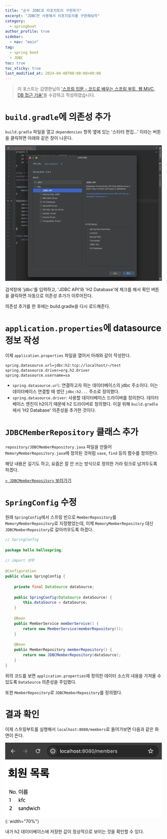 ```yaml
---
title: "순수 JDBC로 리포지토리 구현하기"
excerpt: "JDBC만 사용해서 리포지토리를 구현해보자"
category: 
  - springboot
author_profile: true
sidebar:
  - nav: "main" 
tag:
  - spring boot
  - JDBC
toc: true
toc_sticky: true
last_modified_at: 2024-04-08T00:00:00+09:00
---
```


> 이 포스트는 김영한님의 ['스프링 입문 - 코드로 배우는 스프링 부트, 웹 MVC, DB 접근 기술'](https://www.inflearn.com/course/%EC%8A%A4%ED%94%84%EB%A7%81-%EC%9E%85%EB%AC%B8-%EC%8A%A4%ED%94%84%EB%A7%81%EB%B6%80%ED%8A%B8/dashboard)을 수강하고 작성하였습니다.

# `build.gradle`에 의존성 추가
`build.gradle` 파일을 열고 `dependencies` 항목 옆에 있는 '스타터 편집...' 이라는 버튼을 클릭하면 아래와 같은 창이 나온다.

![add_dependencies](/assets/images/page/springboot/2024-04-08_add_dependencies.png)

검색창에 'jdbc'를 입력하고, 'JDBC API'와 'H2 Database'에 체크를 해서 확인 버튼을 클릭하면 자동으로 의존성 추가가 이루어진다.

의존성 추가를 한 후에는 build.gradle을 다시 로드해준다.

# `application.properties`에 datasource 정보 작성

이제 `application.properties` 파일을 열어서 아래와 같이 작성한다.

```properties
spring.datasource.url=jdbc:h2:tcp://localhost/~/test
spring.datasource.driver=org.h2.Driver
spring.datasource.username=sa
```

- `spring.datasource.url`: 연결하고자 하는 데이터베이스의 jdbc 주소이다. 이는 데이터베이스 연결할 때 썼던 `jdbc:h2...` 주소로 정의했다.
- `spring.datasource.driver`: 사용할 데이터베이스 드라이버를 정의한다. 데이터베이스 엔진이 h2이기 때문에 h2 드라이버로 정의했다. 이걸 위해 `build.gradle`에서 'H2 Database' 의존성을 추가한 것이다.

# `JDBCMemberRepository` 클래스 추가

`repository/JDBCMemberRepository.java` 파일을 만들어 `MemoryMemberRepository.java`에 정의된 것처럼 `save`, `find` 등의 함수를 정의한다.

해당 내용은 길기도 하고, 요즘은 잘 안 쓰는 방식으로 정의한 거라 링크로 남겨두도록 하겠다.

[`> JDBCMemberRepository` 보러가기](https://github.com/nyj001012/springboot_tutorial/blob/main/src/main/java/hello/hellospring/repository/JDBCMemberRepository.java)

# `SpringConfig` 수정
원래 `SpringConfig`에서 스프링 빈으로 `MemberRepository`를 `MemoryMemberRepository`로 지정했었는데, 이제 `MemoryMemberRepository` 대신 `JDBCMemberRepository`로 갈아끼우도록 하겠다.

```java
// SpringConfig

package hello.hellospring;

// import 생략

@Configuration
public class SpringConfig {

    private final DataSource dataSource;

    public SpringConfig(DataSource dataSource) {
        this.dataSource = dataSource;
    }

    @Bean
    public MemberService memberService() {
        return new MemberService(memberRepository());
    }

    @Bean
    public MemberRepository memberRepository() {
        return new JDBCMemberRepository(dataSource);
    }
}
```

위의 코드를 보면 `application.properties`에 정의한 데이터 소스의 내용을 가져올 수 있도록 `DataSource` 의존성을 주입했다.

또한 `MemberRepository`로 `JDBCMemberRepository`를 정의했다.

# 결과 확인
이제 스프링부트를 실행해서 `localhost:8080/members`로 들어가보면 다음과 같은 화면이 뜬다.

![result](/assets/images/page/springboot/2024-04-08_jdbc_result.png){: width="70%"}

내가 h2 데이터베이스에 저장한 값이 정상적으로 보이는 것을 확인할 수 있다.
